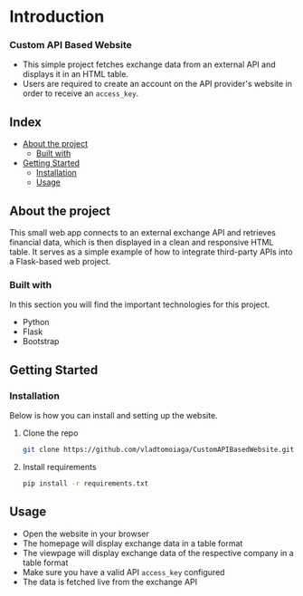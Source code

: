 # Introduction
### Custom API Based Website

- This simple project fetches exchange data from an external API and displays it in an HTML table.
- Users are required to create an account on the API provider's website in order to receive an `access_key`.

## Index

- [About the project](#about-the-project)
  - [Built with](#built-with)
- [Getting Started](#getting-started)
  - [Installation](#installation)
  - [Usage](#usage)


<!-- ABOUT THE PROJECT -->
## About the project

This small web app connects to an external exchange API and retrieves financial data, which is then displayed in a clean and responsive HTML table. It serves as a simple example of how to integrate third-party APIs into a Flask-based web project.



### Built with

In this section you will find the important technologies for this project.

* Python
* Flask
* Bootstrap



<!-- GETTING STARTED -->
## Getting Started

### Installation

Below is how you can install and setting up the website.


1. Clone the repo
   ```sh
   git clone https://github.com/vladtomoiaga/CustomAPIBasedWebsite.git
   ```
2. Install requirements
   ```sh
   pip install -r requirements.txt
   ```



<!-- USAGE EXAMPLES -->
## Usage

* Open the website in your browser
* The homepage will display exchange data in a table format
* The viewpage will display exchange data of the respective company in a table format
* Make sure you have a valid API `access_key` configured
* The data is fetched live from the exchange API

